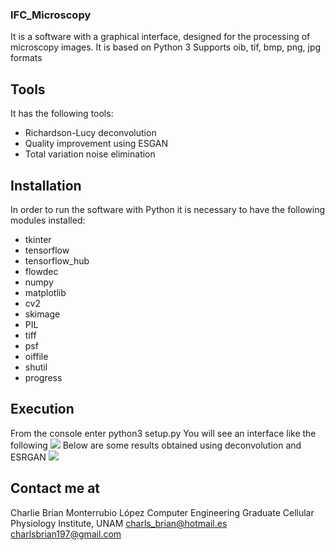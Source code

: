 ### IFC_Microscopy
It is a software with a graphical interface, designed for the processing of microscopy images. It is based on Python 3
Supports oib, tif, bmp, png, jpg formats

## Tools
It has the following tools:
- Richardson-Lucy deconvolution
- Quality improvement using ESGAN
- Total variation noise elimination

## Installation
In order to run the software with Python it is necessary to have the following modules installed:
- tkinter
- tensorflow
- tensorflow_hub
- flowdec
- numpy
- matplotlib
- cv2
- skimage
- PIL
- tiff
- psf
- oiffile
- shutil
- progress

## Execution
From the console enter python3 setup.py
You will see an interface like the following
![](https://github.com/CharlieBrianML/IFC_SRM/blob/master/media/comparison.png)
Below are some results obtained using deconvolution and ESRGAN
![](https://github.com/CharlieBrianML/IFC_SRM/blob/master/media/interface.png)

## Contact me at
Charlie Brian Monterrubio López
Computer Engineering Graduate
Cellular Physiology Institute, UNAM
charls_brian@hotmail.es
charlsbrian197@gmail.com
